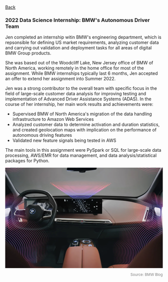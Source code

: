 [Back](https://zenjen-devs.github.io)

### 2022 Data Science Internship: BMW's Autonomous Driver Team

Jen completed an internship witin BMW's engineering department, which is repsonsible for defining US market requirements, analyzing customer data and carrying out validation and deployment tasks for all areas of digital BMW Group products. 

She was based out of the Woodcliff Lake, New Jersey office of BMW of North America, working remotely in the home office for most of the assignment. While BMW internships typically last 6 months, Jen accepted an offer to extend her assignment into Summer 2022.

Jen was a strong contributor to the overall team with specific focus in the field of large-scale customer data analysis for improving testing and implementation of Advanced Driver Assistance Systems (ADAS). In the course of her internship, her main work results and achievements were:

- Supervised BMW of North America's migration of the data handling infrastructure to Amazon Web Services
- Analyzed customer data to determine activation and duration statistics, and created geolocation maps with implication on the performance of autonomous driving features
- Validated new feature signals being tested in AWS

The main tools in this assignment were PySpark or SQL for large-scale data processing, AWS/EMR for data management, and data analysis/statistical packages for Python.

<p align="center">
<img align="center" src="images/bmw-ix-adas.png?raw=true"/>
  </p>
  <span style="float:right; color: gray;"><sup>Source: BMW Blog</sup></span></p>



